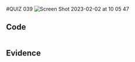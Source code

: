 #QUIZ 039
![Screen Shot 2023-02-02 at 10 05 47](https://user-images.githubusercontent.com/111819437/216205840-891e41f5-c8c9-4c2a-b252-474919581eed.png)

## Code
```.py
```

## Evidence
